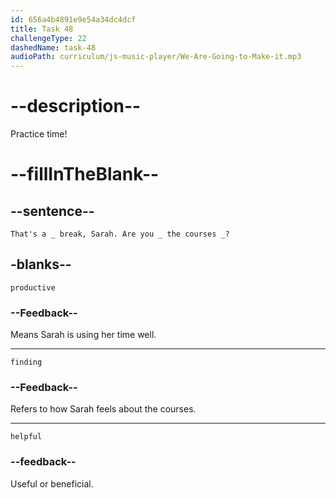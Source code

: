 ```yaml
---
id: 656a4b4891e9e54a34dc4dcf
title: Task 48
challengeType: 22
dashedName: task-48
audioPath: curriculum/js-music-player/We-Are-Going-to-Make-it.mp3
---
```


<!--
AUDIO REFERENCE: 
Bob: That's a _ break, Sarah. Are you _ the courses _?
-->

# --description--

Practice time!

# --fillInTheBlank--

## --sentence--

`That's a _ break, Sarah. Are you _ the courses _?`

## -blanks--

`productive`

### --Feedback--

Means Sarah is using her time well.

---

`finding`

### --Feedback--

Refers to how Sarah feels about the courses.

---

`helpful`

### --feedback--

Useful or beneficial.
